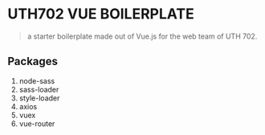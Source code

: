 # UTH702 VUE BOILERPLATE

> a starter boilerplate made out of Vue.js for the web team of UTH 702.

## Packages

1.  node-sass
2.  sass-loader
3.  style-loader
4.  axios
5.  vuex
6.  vue-router
